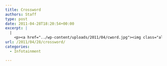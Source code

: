 ```yaml
---
title: Crossword
authors: Staff
type: post
date: 2011-04-28T18:20:54+00:00
excerpt: |
  |
    <p><a href="../wp-content/uploads/2011/04/cword.jpg"><img class="aligncenter" title="cword" src="../wp-content/uploads/2011/04/cword.jpg" alt="" width="155" height="288" /></a></p>
url: /2011/04/28/crossword/
categories:
  - Infotainment

---
```

[<img class="size-full wp-image-772 aligncenter" title="cword" src="https://i0.wp.com/www.reedquest.org/wp-content/uploads/2011/04/cword.jpg?resize=370%2C687" alt="" data-recalc-dims="1" />][1]

 [1]: https://i0.wp.com/www.reedquest.org/wp-content/uploads/2011/04/cword.jpg